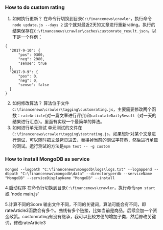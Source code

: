 ### How to do custom rating

1. 如何执行更新？
  在命令行切换到目录`C:\financenews\crawler`，执行命令`node update.js --days 2` 这个就对最近2天的文章进行重新rating。执行的结果保存在`C:\financenews\crawler\caches\customrate_result.json`。以下是一个样例：

  ```
  {
  	"2017-9-10": {
  		"pos": 9300,
  		"neg": 2980,
  		"sense": true
  	},
  	"2017-9-9": {
  		"pos": 0,
  		"neg": 0,
  		"sense": false
  	}
  }
  ```

2. 如何修改算法？
  算法位于文件`C:\financenews\crawler\tagging\customrating.js`，主要需要修改两个函数：`rateArticle`(对一篇文章进行评价)和`calculateDailyResult`（对一天的结果进行汇总）。里面有实现一个最简单的算法。
3. 如何进行单元测试
  单元测试的文件在`C:\financenews\crawler\tagging\testrating.js`，如果想针对某个文章进行测试，可以随时把文章拷贝进去，替换掉当前的测试字符串，然后进行单篇的测试。运行测试的方法是`npm test -- -g custom`

### How to install MongoDB as service

```
mongod --logpath "C:\financenews\mongodb\logs\logs.txt" --logappend --dbpath "C:\financenews\mongodb\data" --directoryperdb --serviceName "MongoDB" --serviceDisplayName "MongoDB" --install
```

4.启动程序
在命令行切换到目录`C:\financenews\crawler`，执行命令`npm start`                  或 'node main.js'

5.计算不同的Score
输出文件不同，不同的关键词，算法可能会有不同，即rateArticle3函数会有多个。曲线有多个链接，比如当前是商品，后续会加一个资金政策。customrating有没有继承，我可以比较方便的增加子类，然后修改关键词，修改rateArticle3
